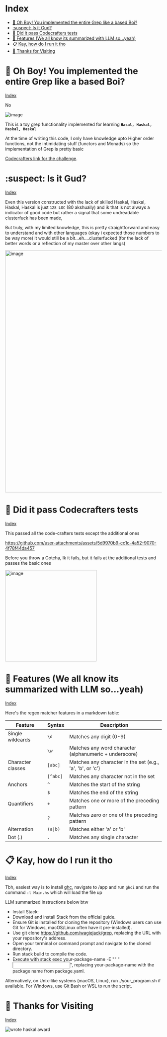 # Index
 - [🤯 Oh Boy! You implemented the entire Grep like a based Boi?](#-oh-boy-you-implemented-the-entire-grep-like-a-based-boi)
 - [:suspect: Is it Gud?](#suspect-is-it-gud)
 - [🚨 Did it pass Codecrafters tests](#-did-it-pass-codecrafters-tests)
 - [📌 Features (We all know its summarized with LLM so...yeah)](#-features-we-all-know-its-summarized-with-llm-soyeah)
 - [📋 Kay, how do I run it tho](#-kay-how-do-i-run-it-tho)
 - [🙌 Thanks for Visiting](#-thanks-for-visiting)

# 🤯 Oh Boy! You implemented the entire Grep like a based Boi?
[Index](#index)
 

No 

![image](https://github.com/user-attachments/assets/96d57077-83a0-4bb3-b7b2-21d8d079c02d)

This is a toy grep functionality implemented for learning **`Hasal, Haskal, Haskal, Haskal`**

At the time of writing this code, I only have knowledge upto Higher order functions, not the intimidating stuff (functors and Monads) so the implementation of Grep is pretty basic

[Codecrafters link for the challenge](https://app.codecrafters.io/courses/grep/stages/).

# :suspect: Is it Gud?
[Index](#index)
 

Even this version constructed with the lack of skilled Haskal, Haskal, Haskal, Haskal is just `128 LOC` (80 akshually) and ik that is not always a indicator of good code but rather a signal that some undreadable clusterfuck has been made,

But truly, with my limited knowledge, this is pretty straightforward and easy to understand and with other languages (okay i expected those numbers to be way more) it would still be a bit...eh....clusterfucked (for the lack of better words or a reflection of my master over other langs)

<img width="779" alt="image" src="https://github.com/user-attachments/assets/d6f93ce8-14dc-4abf-a4b6-7496ba10b3c6" />

# 🚨 Did it pass Codecrafters tests
[Index](#index)
 

This passed all the code-crafters tests except the additional ones 

https://github.com/user-attachments/assets/5d9970b9-cc1c-4a52-9070-4f78f44da457

Before you throw a Gotcha, Ik it fails, but it fails at the additional tests and passes the basic ones 

<img width="294" alt="image" src="https://github.com/user-attachments/assets/e2229b46-94d0-42f9-94c1-6eb0c1c6cee2" />

# 📌 Features (We all know its summarized with LLM so...yeah)
[Index](#index)
 

Here's the regex matcher features in a markdown table:

| Feature | Syntax | Description |
|---------|--------|-------------|
| Single wildcards | `\d` | Matches any digit (0-9) |
| | `\w` | Matches any word character (alphanumeric + underscore) |
| Character classes | `[abc]` | Matches any character in the set (e.g., 'a', 'b', or 'c') |
| | `[^abc]` | Matches any character not in the set |
| Anchors | `^` | Matches the start of the string |
| | `$` | Matches the end of the string |
| Quantifiers | `+` | Matches one or more of the preceding pattern |
| | `?` | Matches zero or one of the preceding pattern |
| Alternation | `(a\|b)` | Matches either 'a' or 'b' |
| Dot (.) | `.` | Matches any single character |

# 📋 Kay, how do I run it tho
[Index](#index)
 

Tbh, easiest way is to install [ghc](https://www.haskell.org/downloads/), navigate to /app and run `ghci` and run the command `:l Main.hs` which will load the file up

LLM summarized instructions below btw
- Install Stack:  
- Download and install Stack from the official guide.  
- Ensure Git is installed for cloning the repository (Windows users can use Git for Windows, macOS/Linux often have it pre-installed). 
- Use git clone https://github.com/wagiejack/grep, replacing the URL with your repository's address.
- Open your terminal or command prompt and navigate to the cloned directory. 
- Run stack build to compile the code. 
- Execute with stack exec your-package-name -E "<pattern>" "<input>", replacing your-package-name with the package name from package.yaml.  

Alternatively, on Unix-like systems (macOS, Linux), run ./your_program.sh if available. For Windows, use Git Bash or WSL to run the script.

# 🙌 Thanks for Visiting
[Index](#index)
 

![wrote haskal award](https://github.com/user-attachments/assets/e3371255-a658-45f4-8b69-b434367ff662)

